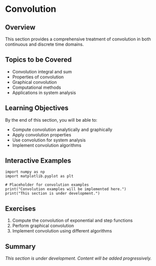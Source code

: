 # Convolution

## Overview

This section provides a comprehensive treatment of convolution in both continuous and discrete time domains.

## Topics to be Covered

- Convolution integral and sum
- Properties of convolution
- Graphical convolution
- Computational methods
- Applications in system analysis

## Learning Objectives

By the end of this section, you will be able to:
- Compute convolution analytically and graphically
- Apply convolution properties
- Use convolution for system analysis
- Implement convolution algorithms

## Interactive Examples

```{code-cell} python
import numpy as np
import matplotlib.pyplot as plt

# Placeholder for convolution examples
print("Convolution examples will be implemented here.")
print("This section is under development.")
```

## Exercises

1. Compute the convolution of exponential and step functions
2. Perform graphical convolution
3. Implement convolution using different algorithms

## Summary

*This section is under development. Content will be added progressively.*
